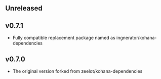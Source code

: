 ## Unreleased

## v0.7.1

* Fully compatible replacement package named as ingnerator/kohana-dependencies

## v0.7.0
 
* The original version forked from zeelot/kohana-dependencies
